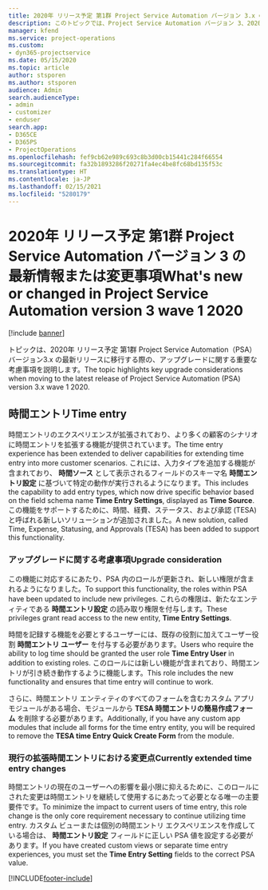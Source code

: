 ```yaml
---
title: 2020年 リリース予定 第1群 Project Service Automation バージョン 3.x の最新情報または変更事項
description: このトピックでは、Project Service Automation バージョン 3、2020年 リリース予定 第1群の新機能と変更点について説明します。
manager: kfend
ms.service: project-operations
ms.custom:
- dyn365-projectservice
ms.date: 05/15/2020
ms.topic: article
author: stsporen
ms.author: stsporen
audience: Admin
search.audienceType:
- admin
- customizer
- enduser
search.app:
- D365CE
- D365PS
- ProjectOperations
ms.openlocfilehash: fef9cb62e989c693c8b3d00cb15441c284f66554
ms.sourcegitcommit: fa32b1893286f20271fa4ec4be8fc68bd135f53c
ms.translationtype: HT
ms.contentlocale: ja-JP
ms.lasthandoff: 02/15/2021
ms.locfileid: "5280179"
---
```

# <a name="whats-new-or-changed-in-project-service-automation-version-3-wave-1-2020"></a><span data-ttu-id="b7440-103">2020年 リリース予定 第1群 Project Service Automation バージョン 3 の最新情報または変更事項</span><span class="sxs-lookup"><span data-stu-id="b7440-103">What's new or changed in Project Service Automation version 3 wave 1 2020</span></span>

[!include [banner](../includes/psa-now-project-operations.md)]

<span data-ttu-id="b7440-104">トピックは、2020年 リリース予定 第1群 Project Service Automation（PSA）バージョン3.x の最新リリースに移行する際の、アップグレードに関する重要な考慮事項を説明します。</span><span class="sxs-lookup"><span data-stu-id="b7440-104">The topic highlights key upgrade considerations when moving to the latest release of Project Service Automation (PSA) version 3.x wave 1 2020.</span></span>

## <a name="time-entry"></a><span data-ttu-id="b7440-105">時間エントリ</span><span class="sxs-lookup"><span data-stu-id="b7440-105">Time entry</span></span>
<span data-ttu-id="b7440-106">時間エントリのエクスペリエンスが拡張されており、より多くの顧客のシナリオに時間エントリを拡張する機能が提供されています。</span><span class="sxs-lookup"><span data-stu-id="b7440-106">The time entry experience has been extended to deliver capabilities for extending time entry into more customer scenarios.</span></span> <span data-ttu-id="b7440-107">これには、入力タイプを追加する機能が含まれており、 **時間ソース** として表示されるフィールドのスキーマ名 **時間エントリ設定** に基づいて特定の動作が実行されるようになります。</span><span class="sxs-lookup"><span data-stu-id="b7440-107">This includes the capability to add entry types, which now drive specific behavior based on the field schema name **Time Entry Settings**, displayed as **Time Source**.</span></span> <span data-ttu-id="b7440-108">この機能をサポートするために、時間、経費、ステータス、および承認 (TESA) と呼ばれる新しいソリューションが追加されました。</span><span class="sxs-lookup"><span data-stu-id="b7440-108">A new solution, called Time, Expense, Statusing, and Approvals (TESA) has been added to support this functionality.</span></span>

### <a name="upgrade-consideration"></a><span data-ttu-id="b7440-109">アップグレードに関する考慮事項</span><span class="sxs-lookup"><span data-stu-id="b7440-109">Upgrade consideration</span></span>
<span data-ttu-id="b7440-110">この機能に対応するにあたり、PSA 内のロールが更新され、新しい権限が含まれるようになりました。</span><span class="sxs-lookup"><span data-stu-id="b7440-110">To support this functionality, the roles within PSA have been updated to include new privileges.</span></span> <span data-ttu-id="b7440-111">これらの権限は、新たなエンティティである **時間エントリ設定** の読み取り権限を付与します。</span><span class="sxs-lookup"><span data-stu-id="b7440-111">These privileges grant read access to the new entity, **Time Entry Settings**.</span></span>

<span data-ttu-id="b7440-112">時間を記録する機能を必要とするユーザーには、既存の役割に加えてユーザー役割 **時間エントリ ユーザー** を付与する必要があります。</span><span class="sxs-lookup"><span data-stu-id="b7440-112">Users who require the ability to log time should be granted the user role **Time Entry User** in addition to existing roles.</span></span> <span data-ttu-id="b7440-113">このロールには新しい機能が含まれており、時間エントリが引き続き動作するように機能します。</span><span class="sxs-lookup"><span data-stu-id="b7440-113">This role includes the new functionality and ensures that time entry will continue to work.</span></span>

<span data-ttu-id="b7440-114">さらに、時間エントリ エンティティのすべてのフォームを含むカスタム アプリ モジュールがある場合、モジュールから **TESA 時間エントリの簡易作成フォーム** を削除する必要があります。</span><span class="sxs-lookup"><span data-stu-id="b7440-114">Additionally, if you have any custom app modules that include all forms for the time entry entity, you will be required to remove the **TESA time Entry Quick Create Form** from the module.</span></span>

### <a name="currently-extended-time-entry-changes"></a><span data-ttu-id="b7440-115">現行の拡張時間エントリにおける変更点</span><span class="sxs-lookup"><span data-stu-id="b7440-115">Currently extended time entry changes</span></span>
<span data-ttu-id="b7440-116">時間エントリの現在のユーザーへの影響を最小限に抑えるために、このロールにされた変更は時間エントリを継続して使用するにあたって必要となる唯一の主要要件です。</span><span class="sxs-lookup"><span data-stu-id="b7440-116">To minimize the impact to current users of time entry, this role change is the only core requirement necessary to continue utilizing time entry.</span></span> <span data-ttu-id="b7440-117">カスタム ビューまたは個別の時間エントリ エクスペリエンスを作成している場合は、 **時間エントリ設定** フィールドに正しい PSA 値を設定する必要があります。</span><span class="sxs-lookup"><span data-stu-id="b7440-117">If you have created custom views or separate time entry experiences, you must set the **Time Entry Setting** fields to the correct PSA value.</span></span>


[!INCLUDE[footer-include](../includes/footer-banner.md)]